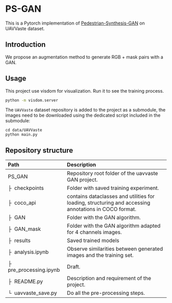 # PS-GAN
This is a Pytorch implementation of [Pedestrian-Synthesis-GAN](https://github.com/yifanjiang19/Pedestrian-Synthesis-GAN) on UAVVaste dataset.

## Introduction

We propose an augmentation method to generate RGB + mask pairs with a GAN.

## Usage

This project use visdom for visualization. Run it to see the training process.

```bash
python -m visdom.server
```

The `UAVVaste` dataset repository is added to the project as a submodule, the images need to be downloaded using the dedicated script included in the submodule:
```
cd data/UAVVaste
python main.py
```

## Repository structure


| Path | Description
| :--- | :----------
| PS_GAN | Repository root folder of the uavvaste GAN project.
| &boxvr;&nbsp; checkpoints | Folder with saved training experiment.
| &boxvr;&nbsp; coco_api | contains dataclasses and utilities for loading, structuring and accessing annotations in COCO format.
| &boxvr;&nbsp; GAN | Folder with the GAN algorithm.
| &boxvr;&nbsp; GAN_mask | Folder with the GAN algorithm adapted for 4 channels images.
| &boxvr;&nbsp; results | Saved trained models
| &boxvr;&nbsp; analysis.ipynb | Observe similarities between generated images and the training set.
| &boxvr;&nbsp; pre_processing.ipynb | Draft.
| &boxvr;&nbsp; README.py | Description and requirement of the project.
| &boxur;&nbsp; uavvaste_save.py | Do all the pre-processing steps.
